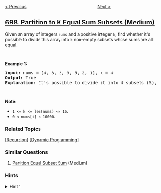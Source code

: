 <!--|This file generated by command(leetcode description); DO NOT EDIT.    |-->
<!--+----------------------------------------------------------------------+-->
<!--|@author    openset <openset.wang@gmail.com>                           |-->
<!--|@link      https://github.com/openset                                 |-->
<!--|@home      https://github.com/tonymontaro/leetcode-hints                        |-->
<!--+----------------------------------------------------------------------+-->

[< Previous](https://github.com/tonymontaro/leetcode-hints/tree/master/problems/degree-of-an-array "Degree of an Array")
　　　　　　　　　　　　　　　　
[Next >](https://github.com/tonymontaro/leetcode-hints/tree/master/problems/falling-squares "Falling Squares")

## [698. Partition to K Equal Sum Subsets (Medium)](https://leetcode.com/problems/partition-to-k-equal-sum-subsets "划分为k个相等的子集")

<p>Given an array of integers <code>nums</code> and a positive integer <code>k</code>, find whether it&#39;s possible to divide this array into <code>k</code> non-empty subsets whose sums are all equal.</p>

<p>&nbsp;</p>

<p><b>Example 1:</b></p>

<pre>
<b>Input:</b> nums = [4, 3, 2, 3, 5, 2, 1], k = 4
<b>Output:</b> True
<b>Explanation:</b> It&#39;s possible to divide it into 4 subsets (5), (1, 4), (2,3), (2,3) with equal sums.
</pre>

<p>&nbsp;</p>

<p><b>Note:</b></p>

<ul>
	<li><code>1 &lt;= k &lt;= len(nums) &lt;= 16</code>.</li>
	<li><code>0 &lt; nums[i] &lt; 10000</code>.</li>
</ul>

### Related Topics
  [[Recursion](https://github.com/tonymontaro/leetcode-hints/tree/master/tag/recursion/README.md)]
  [[Dynamic Programming](https://github.com/tonymontaro/leetcode-hints/tree/master/tag/dynamic-programming/README.md)]

### Similar Questions
  1. [Partition Equal Subset Sum](https://github.com/tonymontaro/leetcode-hints/tree/master/problems/partition-equal-subset-sum) (Medium)

### Hints
<details>
<summary>Hint 1</summary>
We can figure out what target each subset must sum to.  Then, let's recursively search, where at each call to our function, we choose which of k subsets the next value will join.
</details>
